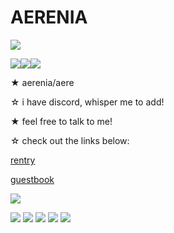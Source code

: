 # AERENIA

<img src="https://64.media.tumblr.com/a9364b0192af7b03bc4dcdbd0b84043e/c0a50ad4e7df1325-44/s400x600/27f2a93bd0b3b53643b9e472d9a5de2d3c71b176.png"> 

<img src="https://64.media.tumblr.com/10d646958b1ba14524223b9d70f1b2fc/tumblr_inline_pdzckeMXfs1v11djx_500.gif"><img src="https://64.media.tumblr.com/774378bac387db163bc8bdacabb6ce10/tumblr_inline_pdytsmQ0Vp1v11djx_500.gif"><img src="https://64.media.tumblr.com/135495175a6b59c79ccf034bbf51b367/tumblr_inline_pdzdeodrwF1v11djx_500.gif">

★ aerenia/aere

☆ i have discord, whisper me to add!

★ feel free to talk to me!

☆ check out the links below:

[rentry](https://rentry.co/aereniax) 

[guestbook](https://aere.123guestbook.com/)

<img src="https://i.postimg.cc/s2kKdpJR/untitled.png">


<img src="https://64.media.tumblr.com/b3867a8cf2b31bbcfc219f3394d09029/509dca664f2eb5e4-e7/s100x200/0dc1569ad5e1d8a52125c2243f699bcdfeae407b.pnj"> <img src="https://64.media.tumblr.com/2e4783e65e9a29280e6c43155492b18a/b598b7fada21f160-3e/s250x400/59d37781d3fd5da754c092a56e59241488da88e2.gifv">
<img src="https://64.media.tumblr.com/9d51e9710d24283290d83c095614f818/4ef471641708b1ce-c2/s100x200/000eb5c53ff50c54fbfee89c67fa2a5462ef09a8.gifv">
<img src="https://64.media.tumblr.com/2451284035c239089d7936c4801eb1c4/df12587d2ffc0449-5e/s100x200/1f0a4bf886d6b1f5323c660c137a643f20d618d4.png">
<img src="https://koinuko.pink/mygraphics/stamps/meguca.png">
